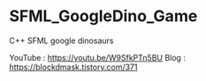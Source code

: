 # SFML_GoogleDino_Game
C++ SFML google dinosaurs


YouTube : https://youtu.be/W9SfkPTn5BU
Blog : https://blockdmask.tistory.com/371
